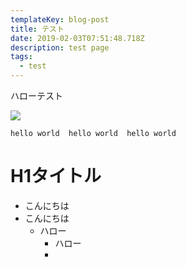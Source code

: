 ```yaml
---
templateKey: blog-post
title: テスト
date: 2019-02-03T07:51:48.718Z
description: test page
tags:
  - test
---
```

ハローテスト

![](/img/スクリーンショット-2019-01-21-0.33.37.png)

```
hello world  hello world  hello world  
```

# H1タイトル







* こんにちは
* こんにちは
  * ハロー
    * ハロー
    *
